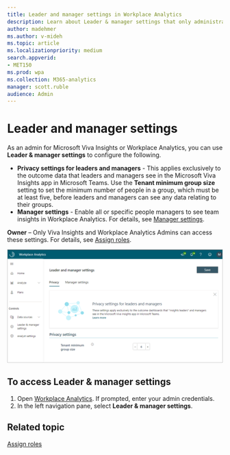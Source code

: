 ```yaml
---
title: Leader and manager settings in Workplace Analytics
description: Learn about Leader & manager settings that only administrators can configure and edit in Workplace Analytics for Microsoft Viva Insights
author: madehmer
ms.author: v-mideh
ms.topic: article
ms.localizationpriority: medium 
search.appverid:
- MET150
ms.prod: wpa
ms.collection: M365-analytics
manager: scott.ruble
audience: Admin
---
```


# Leader and manager settings

As an admin for Microsoft Viva Insights or Workplace Analytics, you can use **Leader & manager settings** to configure the following.

* **Privacy settings for leaders and managers** - This applies exclusively to the outcome data that leaders and managers see in the Microsoft Viva Insights app in Microsoft Teams. Use the **Tenant minimum group size** setting to set the minimum number of people in a group, which must be at least five, before leaders and managers can see any data relating to their groups.
* **Manager settings** - Enable all or specific people managers to see team insights in Workplace Analytics. For details, see [Manager settings](manager-settings.md).

**Owner** – Only Viva Insights and Workplace Analytics Admins can access these settings. For details, see [Assign roles](../setup/assign-roles-to-wpa-admins.md).

![Leader and manager settings](../images/wpa/use/privacy-lm-settings.png)

## To access Leader & manager settings

1. Open [Workplace Analytics](https://workplaceanalytics.office.com). If prompted, enter your admin credentials.
2. In the left navigation pane, select **Leader & manager settings**.

## Related topic

[Assign roles](../setup/assign-roles-to-wpa-admins.md)
